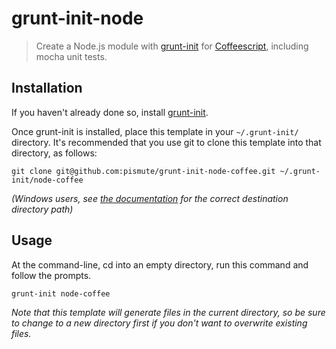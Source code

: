 # grunt-init-node

> Create a Node.js module with [grunt-init][] for [Coffeescript][], including mocha unit tests.

[grunt-init]: http://gruntjs.com/project-scaffolding
[Coffeescript]: http://coffeescript.org/
[Mocha]: http://visionmedia.github.com/mocha/

## Installation
If you haven't already done so, install [grunt-init][].

Once grunt-init is installed, place this template in your `~/.grunt-init/` directory. It's recommended that you use git to clone this template into that directory, as follows:

```
git clone git@github.com:pismute/grunt-init-node-coffee.git ~/.grunt-init/node-coffee
```

_(Windows users, see [the documentation][grunt-init] for the correct destination directory path)_

## Usage

At the command-line, cd into an empty directory, run this command and follow the prompts.

```
grunt-init node-coffee
```

_Note that this template will generate files in the current directory, so be sure to change to a new directory first if you don't want to overwrite existing files._

